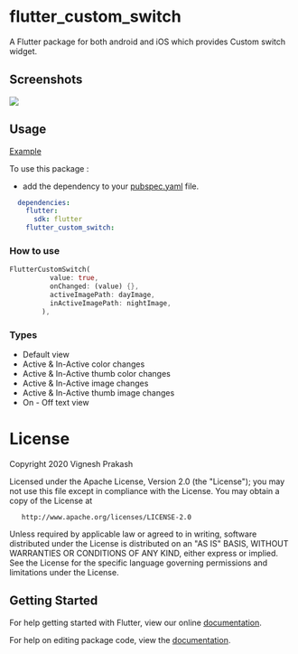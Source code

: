 # flutter_custom_switch

A Flutter package for both android and iOS which provides Custom switch widget.

## Screenshots

![](<img src="https://github.com/vignesh7501/flutter_custom_switch/blob/main/screenshots/img.png" />)

## Usage

[Example](https://github.com/vignesh7501/flutter_custom_switch/blob/main/example/lib/main.dart)

To use this package :

* add the dependency to your [pubspec.yaml](https://github.com/vignesh7501/flutter_custom_switch/blob/main/example/pubspec.yaml) file.

```yaml
  dependencies:
    flutter:
      sdk: flutter
    flutter_custom_switch:
```

### How to use

```dart
FlutterCustomSwitch(
          value: true,
          onChanged: (value) {},
          activeImagePath: dayImage,
          inActiveImagePath: nightImage,
        ),
```

### Types
* Default view
* Active & In-Active color changes
* Active & In-Active thumb color changes
* Active & In-Active image changes
* Active & In-Active thumb image changes
* On - Off text view

# License

Copyright 2020 Vignesh Prakash

   Licensed under the Apache License, Version 2.0 (the "License");
   you may not use this file except in compliance with the License.
   You may obtain a copy of the License at

       http://www.apache.org/licenses/LICENSE-2.0

   Unless required by applicable law or agreed to in writing, software
   distributed under the License is distributed on an "AS IS" BASIS,
   WITHOUT WARRANTIES OR CONDITIONS OF ANY KIND, either express or implied.
   See the License for the specific language governing permissions and
   limitations under the License.

## Getting Started

For help getting started with Flutter, view our online [documentation](https://flutter.io/).

For help on editing package code, view the [documentation](https://flutter.io/developing-packages/).
